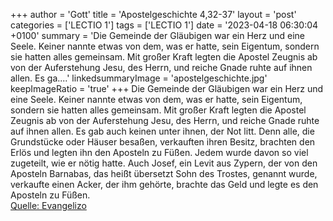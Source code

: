 +++
author = 'Gott'
title = 'Apostelgeschichte 4,32-37'
layout = 'post'
categories = ['LECTIO 1']
tags = ['LECTIO 1']
date = '2023-04-18 06:30:04 +0100'
summary = 'Die Gemeinde der Gläubigen war ein Herz und eine Seele. Keiner nannte etwas von dem, was er hatte, sein Eigentum, sondern sie hatten alles gemeinsam. Mit großer Kraft legten die Apostel Zeugnis ab von der Auferstehung Jesu, des Herrn, und reiche Gnade ruhte auf ihnen allen. Es ga....'
linkedsummaryImage = 'apostelgeschichte.jpg'
keepImageRatio = 'true'
+++
Die Gemeinde der Gläubigen war ein Herz und eine Seele. Keiner nannte etwas von dem, was er hatte, sein Eigentum, sondern sie hatten alles gemeinsam.
Mit großer Kraft legten die Apostel Zeugnis ab von der Auferstehung Jesu, des Herrn, und reiche Gnade ruhte auf ihnen allen.
Es gab auch keinen unter ihnen, der Not litt.<!--more--> Denn alle, die Grundstücke oder Häuser besaßen, verkauften ihren Besitz, brachten den Erlös
und legten ihn den Aposteln zu Füßen. Jedem wurde davon so viel zugeteilt, wie er nötig hatte.
Auch Josef, ein Levit aus Zypern, der von den Aposteln Barnabas, das heißt übersetzt Sohn des Trostes, genannt wurde,
verkaufte einen Acker, der ihm gehörte, brachte das Geld und legte es den Aposteln zu Füßen.<br> [Quelle: Evangelizo](https://evangeliumtagfuertag.org/DE/gospel)